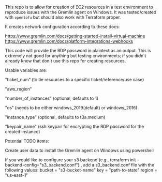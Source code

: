 This repo is to allow for creation of EC2 resources in a test environment to reproduce issues with the Gremlin agent on Windows.
It was tested/created with `opentofu` but should also work with Terraform proper.

It creates network configuration according to these docs:

https://www.gremlin.com/docs/getting-started-install-virtual-machine
https://www.gremlin.com/docs/platform-integrations-webhooks

This code will provide the RDP password in plaintext as an output. This is extremely not good for anything but testing environments; if you didn't already know that don't use this repo for creating resources. 

Usable variables are:

"ticket_num" (to tie resources to a specific ticket/reference/use case)

"aws_region" 

"number_of_instances" (optional, defaults to 1)

"os" (needs to be either windows_2019(default) or windows_2016)

"instance_type" (optional, defaults to t3a.medium)

"keypair_name" (ssh keypair for encrypting the RDP password for the created instance)

Potential TODO items:

Create user data to install the Gremlin agent on Windows using powershell

If you would like to configure your s3 backend (e.g., terraform init -backend-config="s3_backend.conf") , add a s3_backend.conf file with the following values:
    bucket = "s3-bucket-name"
    key    = "path-to-state"
    region = "us-east-1"

